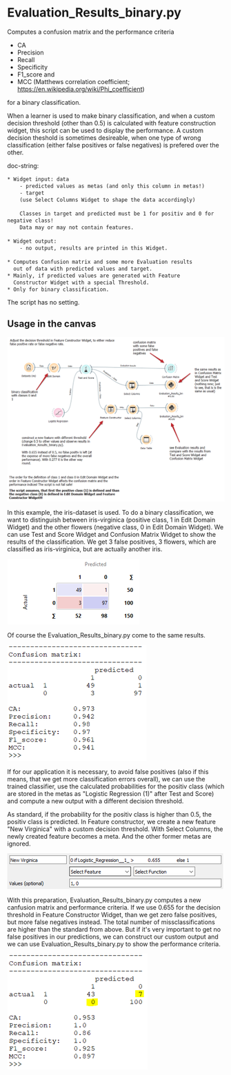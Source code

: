 # Evaluation_Results_binary.py
Computes a confusion matrix and the performance criteria 
- CA
- Precision
- Recall
- Specificity
- F1_score and
- MCC (Matthews correlation coefficient; https://en.wikipedia.org/wiki/Phi_coefficient)

for a binary classification.

When a learner is used to make binary classification, and when a custom decision threshold (other than 0.5) is calculated with 
feature construction widget, this script can be used to display the performance.
A custom decision theshold is sometimes desireable, when one type of wrong classification (either false positives or false negatives) 
is prefered over the other. 

doc-string:

```
* Widget input: data
    - predicted values as metas (and only this column in metas!)
    - target
    (use Select Columns Widget to shape the data accordingly)

    Classes in target and predicted must be 1 for positiv and 0 for negative class!
    Data may or may not contain features.

* Widget output: 
    - no output, results are printed in this Widget.

* Computes Confusion matrix and some more Evaluation results
  out of data with predicted values and target.
* Mainly, if predicted values are generated with Feature
  Constructor Widget with a special Threshold.
* Only for binary classification.

```

The script has no setting.

## Usage in the canvas

![](images/evaluation-results-binary_01.png)

In this example, the iris-dataset is used. To do a binary classification, we want to distinguish between iris-virginica (positive class, 1 in Edit Domain Widget) and the other flowers (negative class, 0 in Edit Domain Widget). We can use Test and Score Widget and Confusion Matrix Widget to show the results of the classification. We get 3 false positives, 3 flowers, which are classified as iris-virginica, but are actually another iris. 

![](images/evaluation-results-binary_02.png)

Of course the Evaluation_Results_binary.py come to the same results.

![](images/evaluation-results-binary_03.png)

If for our application it is necessary, to avoid false positives (also if this means, that we get more classification errors overall), we can use the trained classifier, use the calculated probabilities for the positiv class (which are stored in the metas as "Logistic Regression (1)" after Test and Score) and compute a new output with a different decision threshold. 

As standard, if the probability for the positiv class is higher than 0.5, the positiv class is predicted. In Feature constructor, we create a new feature "New Virginica" with a custom decision threshold. With Select Columns, the newly created feature becomes a meta. And the other former metas are ignored.


![](images/evaluation-results-binary_04.png)

With this preparation, Evaluation_Results_binary.py computes a new canfusion matrix and performance criteria. If we use 0.655 for the decision threshold in Feature Constructor Widget, than we get zero false positives, but more false negatives instead. The total number of missclassifications are higher than the standard from above. But if it's very important to get no false positives in our predictions, we can construct our custom output and we can use Evaluation_Results_binary.py to show the performance criteria.


![](images/evaluation-results-binary_05.png)




